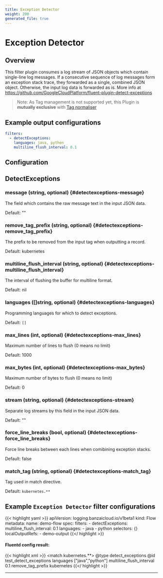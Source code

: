 ```yaml
---
title: Exception Detector
weight: 200
generated_file: true
---
```


# Exception Detector
## Overview
 This filter plugin consumes a log stream of JSON objects which contain single-line log messages. If a consecutive sequence of log messages form an exception stack trace, they forwarded as a single, combined JSON object. Otherwise, the input log data is forwarded as is.
 More info at https://github.com/GoogleCloudPlatform/fluent-plugin-detect-exceptions

 > Note: As Tag management is not supported yet, this Plugin is **mutually exclusive** with [Tag normaliser](../tagnormaliser)

 ## Example output configurations
 ```yaml
 filters:
   - detectExceptions:
     languages: java, python
     multiline_flush_interval: 0.1

 ```

## Configuration
## DetectExceptions

### message (string, optional) {#detectexceptions-message}

The field which contains the raw message text in the input JSON data.

Default: ""

### remove_tag_prefix (string, optional) {#detectexceptions-remove_tag_prefix}

The prefix to be removed from the input tag when outputting a record.

Default: kubernetes

### multiline_flush_interval (string, optional) {#detectexceptions-multiline_flush_interval}

The interval of flushing the buffer for multiline format.

Default: nil

### languages ([]string, optional) {#detectexceptions-languages}

Programming languages for which to detect exceptions.

Default: `[]`

### max_lines (int, optional) {#detectexceptions-max_lines}

Maximum number of lines to flush (0 means no limit)

Default: 1000

### max_bytes (int, optional) {#detectexceptions-max_bytes}

Maximum number of bytes to flush (0 means no limit)

Default: 0

### stream (string, optional) {#detectexceptions-stream}

Separate log streams by this field in the input JSON data.

Default: ""

### force_line_breaks (bool, optional) {#detectexceptions-force_line_breaks}

Force line breaks between each lines when comibining exception stacks.

Default: false

### match_tag (string, optional) {#detectexceptions-match_tag}

Tag used in match directive.

Default: `kubernetes.**`



## Example `Exception Detector` filter configurations
{{< highlight yaml >}}
apiVersion: logging.banzaicloud.io/v1beta1
kind: Flow
metadata:
  name: demo-flow
spec:
  filters:
    - detectExceptions:
        multiline_flush_interval: 0.1
        languages:
          - java
          - python
  selectors: {}
  localOutputRefs:
    - demo-output
{{</ highlight >}}


#### Fluentd config result:

{{< highlight xml >}}
<match kubernetes.**>
  @type detect_exceptions
  @id test_detect_exceptions
  languages ["java","python"]
  multiline_flush_interval 0.1
  remove_tag_prefix kubernetes
</match>
{{</ highlight >}}


---
